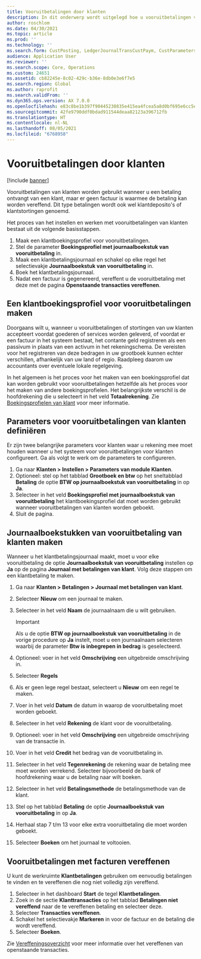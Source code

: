 ```yaml
---
title: Vooruitbetalingen door klanten
description: In dit onderwerp wordt uitgelegd hoe u vooruitbetalingen van klanten (ook wel klantdeposito's genoemd) kunt instellen en verwerken.
author: roschlom
ms.date: 04/30/2021
ms.topic: article
ms.prod: ''
ms.technology: ''
ms.search.form: CustPosting, LedgerJournalTransCustPaym, CustParameters
audience: Application User
ms.reviewer: ''
ms.search.scope: Core, Operations
ms.custom: 24651
ms.assetid: cb82245e-8c02-429c-b36e-8db0e3e6f7e5
ms.search.region: Global
ms.author: raprofit
ms.search.validFrom: ''
ms.dyn365.ops.version: AX 7.0.0
ms.openlocfilehash: e83c8be1b397f90445230835e415ea4fcea5a8d0bf695e6cc5eadc55275ded7f
ms.sourcegitcommit: 42fe9790ddf0bdad911544deaa82123a396712fb
ms.translationtype: HT
ms.contentlocale: nl-NL
ms.lasthandoff: 08/05/2021
ms.locfileid: "6768958"
---
```

# <a name="customer-prepayments"></a>Vooruitbetalingen door klanten

[!include [banner](../includes/banner.md)]

Vooruitbetalingen van klanten worden gebruikt wanneer u een betaling ontvangt van een klant, maar er geen factuur is waarmee de betaling kan worden vereffend. Dit type betalingen wordt ook wel klantdeposito's of klantstortingen genoemd.

Het proces van het instellen en werken met vooruitbetalingen van klanten bestaat uit de volgende basisstappen.

1. Maak een klantboekingsprofiel voor vooruitbetalingen.
2. Stel de parameter **Boekingsprofiel met journaalboekstuk van vooruitbetaling** in.
3. Maak een klantbetalingsjournaal en schakel op elke regel het selectievakje **Journaalboekstuk van vooruitbetaling** in.
4. Boek het klantbetalingsjournaal.
5. Nadat een factuur is gegenereerd, vereffent u de vooruitbetaling met deze met de pagina **Openstaande transacties vereffenen**.

## <a name="create-a-customer-posting-profile-for-prepayments"></a>Een klantboekingsprofiel voor vooruitbetalingen maken

Doorgaans wilt u, wanneer u vooruitbetalingen of stortingen van uw klanten accepteert voordat goederen of services worden geleverd, of voordat er een factuur in het systeem bestaat, het contante geld registreren als een passivum in plaats van een activum in het rekeningschema. De vereisten voor het registreren van deze bedragen in uw grootboek kunnen echter verschillen, afhankelijk van uw land of regio. Raadpleeg daarom uw accountants over eventuele lokale regelgeving.

In het algemeen is het proces voor het maken van een boekingsprofiel dat kan worden gebruikt voor vooruitbetalingen hetzelfde als het proces voor het maken van andere boekingsprofielen. Het belangrijkste verschil is de hoofdrekening die u selecteert in het veld **Totaalrekening**. Zie [Boekingsprofielen van klant](customer-posting-profiles.md) voor meer informatie.

## <a name="define-parameters-for-customer-prepayments"></a>Parameters voor vooruitbetalingen van klanten definiëren

Er zijn twee belangrijke parameters voor klanten waar u rekening mee moet houden wanneer u het systeem voor vooruitbetalingen voor klanten configureert. Ga als volgt te werk om de parameters te configureren.

1. Ga naar **Klanten \> Instellen \> Parameters van module Klanten**.
2. Optioneel: stel op het tabblad **Grootboek en btw** op het sneltabblad **Betaling** de optie **BTW op journaalboekstuk van vooruitbetaling** in op **Ja**.
3. Selecteer in het veld **Boekingsprofiel met journaalboekstuk van vooruitbetaling** het klantboekingsprofiel dat moet worden gebruikt wanneer vooruitbetalingen van klanten worden geboekt.
4. Sluit de pagina.

## <a name="create-customer-prepayment-vouchers"></a>Journaalboekstukken van vooruitbetaling van klanten maken

Wanneer u het klantbetalingsjournaal maakt, moet u voor elke vooruitbetaling de optie **Journaalboekstuk van vooruitbetaling** instellen op **Ja** op de pagina **Journaal met betalingen van klant**. Volg deze stappen om een klantbetaling te maken.

1. Ga naar **Klanten \> Betalingen \> Journaal met betalingen van klant**.
2. Selecteer **Nieuw** om een journaal te maken.
3. Selecteer in het veld **Naam** de journaalnaam die u wilt gebruiken.

    > [!IMPORTANT]
    > Als u de optie **BTW op journaalboekstuk van vooruitbetaling** in de vorige procedure op **Ja** instelt, moet u een journaalnaam selecteren waarbij de parameter **Btw is inbegrepen in bedrag** is geselecteerd. 

4. Optioneel: voer in het veld **Omschrijving** een uitgebreide omschrijving in.
5. Selecteer **Regels**
6. Als er geen lege regel bestaat, selecteert u **Nieuw** om een regel te maken.
7. Voer in het veld **Datum** de datum in waarop de vooruitbetaling moet worden geboekt.
8. Selecteer in het veld **Rekening** de klant voor de vooruitbetaling.
9. Optioneel: voer in het veld **Omschrijving** een uitgebreide omschrijving van de transactie in.
10. Voer in het veld **Credit** het bedrag van de vooruitbetaling in.
11. Selecteer in het veld **Tegenrekening** de rekening waar de betaling mee moet worden verrekend. Selecteer bijvoorbeeld de bank of hoofdrekening waar u de betaling naar wilt boeken.
12. Selecteer in het veld **Betalingsmethode** de betalingsmethode van de klant.
13. Stel op het tabblad **Betaling** de optie **Journaalboekstuk van vooruitbetaling** in op **Ja**.
14. Herhaal stap 7 t/m 13 voor elke extra vooruitbetaling die moet worden geboekt.
15. Selecteer **Boeken** om het journaal te voltooien.

## <a name="settle-prepayments-with-invoices"></a>Vooruitbetalingen met facturen vereffenen

U kunt de werkruimte **Klantbetalingen** gebruiken om eenvoudig betalingen te vinden en te vereffenen die nog niet volledig zijn vereffend.

1. Selecteer in het dashboard **Start** de tegel **Klantbetalingen**.
2. Zoek in de sectie **Klanttransacties** op het tabblad **Betalingen niet vereffend** naar de te vereffenen betaling en selecteer deze.
3. Selecteer **Transacties vereffenen**.
4. Schakel het selectievakje **Markeren** in voor de factuur en de betaling die wordt vereffend.
5. Selecteer **Boeken**.

Zie [Vereffeningsoverzicht](/cash-bank-management/settlement-overview.md) voor meer informatie over het vereffenen van openstaande transacties.
